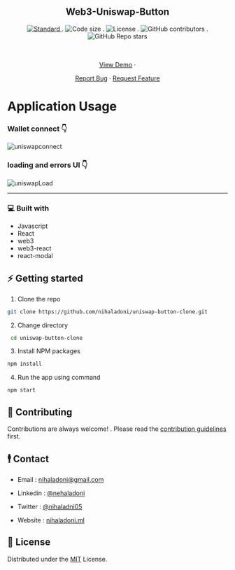 <!-- PROJECT LOGO -->
<br />
<div align="center">
  <a href="https://github.com/nihaladoni/uniswap-button-clone">

</a>

<h2 align="center">Web3-Uniswap-Button</h2>




<!-- Shields -->
  <div align="center">
    <a href="https://standardjs.com">
      <img src="https://img.shields.io/badge/code%20style-standard-brightgreen.svg?style=flat"
        alt="Standard" />
    </a>
.
    <img src="https://img.shields.io/github/languages/code-size/nihaladoni/uniswap-button-clone?style=flat-square" alt="Code size" />
.
    <img src="https://img.shields.io/github/license/nihaladoni/uniswap-button-clone?style=flat-square" alt="License" />
.
    <img alt="GitHub contributors" src="https://img.shields.io/github/contributors/nihaladoni/uniswap-button-clone?style=flat-square">
.
    <img alt="GitHub Repo stars" src="https://img.shields.io/github/stars/nihaladoni/uniswap-button-clone?style=social">

  </div>
  <br />
  <br />
  <p>

<a href="https://cloneuniswap.netlify.app">View Demo</a>
·

<a href="https://github.com/nihaladoni/uniswap-button-clone/issues">Report Bug</a>
·
<a href="https://github.com/nihaladoni/uniswap-button-clone/issues">Request Feature</a>
</p>
</div>

<!-- ABOUT THE PROJECT -->


# Application Usage

### Wallet connect 👇

![uniswapconnect](https://user-images.githubusercontent.com/61204519/152136362-e1d1ad14-7c3a-4c76-91f2-c40439b4283a.gif)

### loading and errors UI 👇

![uniswapLoad](https://user-images.githubusercontent.com/61204519/152135422-99140e67-8a11-4aa3-bba0-16a11f125878.gif)

<hr/>


### 💻 Built with

<ul>
  
  <li>Javascript</li>
  
  <li>React</li>
  
  <li>web3</li>
  
  <li>web3-react</li>
  
  <li>react-modal</li>
  
</ul>



<!-- GETTING STARTED -->
## ⚡ Getting started

1. Clone the repo

```sh
git clone https://github.com/nihaladoni/uniswap-button-clone.git
```

2. Change directory

```sh
 cd uniswap-button-clone
```

3. Install NPM packages

```sh
npm install
```

4. Run the app using command

```sh
npm start
```

<!-- CONTRIBUTING -->

## 🌟 Contributing

Contributions are always welcome! . Please read the [contribution guidelines](CONTRIBUTING) first.

<!-- CONTACT -->
## 🕴️ Contact

- Email : [nihaladoni@gmail.com](mailto:nihaladoni@gmail.com)


- Linkedin : [@nehaladoni](https://linkedin.com/in/nehaladoni)


- Twitter : [@nihaladni05](https://twitter.com/nihaladni05)


- Website : [nihaladoni.ml](nihaladoni.ml)



<!-- LICENSE -->
## 🔔 License

Distributed under the [MIT](LICENSE) License.
